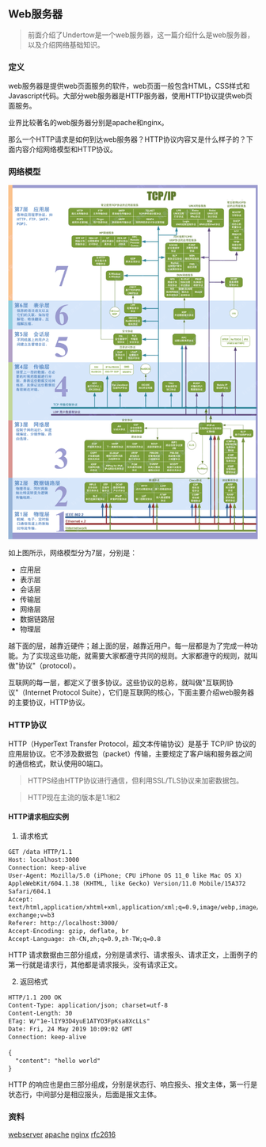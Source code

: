 ## Web服务器

> 前面介绍了Undertow是一个web服务器，这一篇介绍什么是web服务器，以及介绍网络基础知识。

### 定义
web服务器是提供web页面服务的软件，web页面一般包含HTML，CSS样式和Javascript代码。大部分web服务器是HTTP服务器，使用HTTP协议提供web页面服务。

业界比较著名的web服务器分别是apache和nginx。

那么一个HTTP请求是如何到达web服务器？HTTP协议内容又是什么样子的？下面内容介绍网络模型和HTTP协议。

### 网络模型
![](../images/1.2-OSI7.gif)

如上图所示，网络模型分为7层，分别是：
- 应用层
- 表示层
- 会话层
- 传输层
- 网络层
- 数据链路层
- 物理层

越下面的层，越靠近硬件；越上面的层，越靠近用户。每一层都是为了完成一种功能。为了实现这些功能，就需要大家都遵守共同的规则。大家都遵守的规则，就叫做"协议"（protocol）。

互联网的每一层，都定义了很多协议。这些协议的总称，就叫做"互联网协议"（Internet Protocol Suite），它们是互联网的核心，下面主要介绍web服务器的主要协议，HTTP协议。

### HTTP协议
HTTP（HyperText Transfer Protocol，超文本传输协议）是基于 TCP/IP 协议的应用层协议。它不涉及数据包（packet）传输，主要规定了客户端和服务器之间的通信格式，默认使用80端口。

> HTTPS经由HTTP协议进行通信，但利用SSL/TLS协议来加密数据包。

> HTTP现在主流的版本是1.1和2

#### HTTP请求相应实例
1. 请求格式
```
GET /data HTTP/1.1
Host: localhost:3000
Connection: keep-alive
User-Agent: Mozilla/5.0 (iPhone; CPU iPhone OS 11_0 like Mac OS X) AppleWebKit/604.1.38 (KHTML, like Gecko) Version/11.0 Mobile/15A372 Safari/604.1
Accept: text/html,application/xhtml+xml,application/xml;q=0.9,image/webp,image/apng,*/*;q=0.8,application/signed-exchange;v=b3
Referer: http://localhost:3000/
Accept-Encoding: gzip, deflate, br
Accept-Language: zh-CN,zh;q=0.9,zh-TW;q=0.8
```

HTTP 请求数据由三部分组成，分别是请求行、请求报头、请求正文，上面例子的第一行就是请求行，其他都是请求报头，没有请求正文。

2. 返回格式
```
HTTP/1.1 200 OK
Content-Type: application/json; charset=utf-8
Content-Length: 30
ETag: W/"1e-lIY93D4yuE1ATYO3FpKsa8XcLLs"
Date: Fri, 24 May 2019 10:09:02 GMT
Connection: keep-alive

{
  "content": "hello world"
}
```

HTTP 的响应也是由三部分组成，分别是状态行、响应报头、报文主体，第一行是状态行，中间部分是相应报头，后面是报文主体。

### 资料
[webserver](https://en.wikipedia.org/wiki/Web_server)
[apache](https://httpd.apache.org/)
[nginx](https://nginx.org/en/)
[rfc2616](https://tools.ietf.org/html/rfc2616)